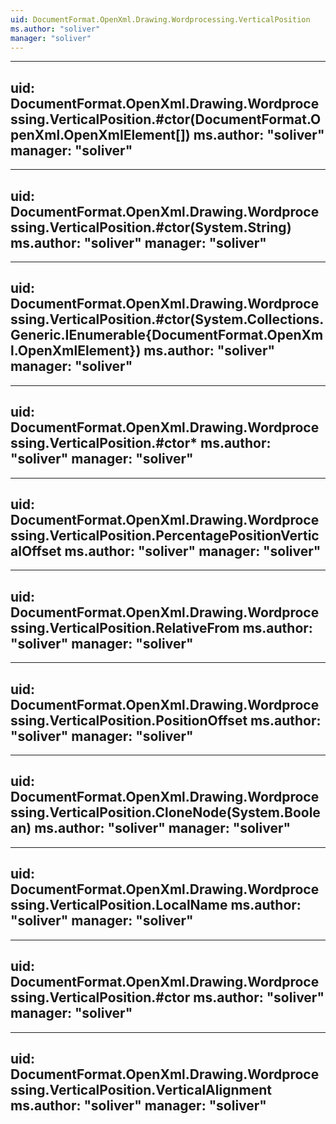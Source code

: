 ```yaml
---
uid: DocumentFormat.OpenXml.Drawing.Wordprocessing.VerticalPosition
ms.author: "soliver"
manager: "soliver"
---
```


---
uid: DocumentFormat.OpenXml.Drawing.Wordprocessing.VerticalPosition.#ctor(DocumentFormat.OpenXml.OpenXmlElement[])
ms.author: "soliver"
manager: "soliver"
---

---
uid: DocumentFormat.OpenXml.Drawing.Wordprocessing.VerticalPosition.#ctor(System.String)
ms.author: "soliver"
manager: "soliver"
---

---
uid: DocumentFormat.OpenXml.Drawing.Wordprocessing.VerticalPosition.#ctor(System.Collections.Generic.IEnumerable{DocumentFormat.OpenXml.OpenXmlElement})
ms.author: "soliver"
manager: "soliver"
---

---
uid: DocumentFormat.OpenXml.Drawing.Wordprocessing.VerticalPosition.#ctor*
ms.author: "soliver"
manager: "soliver"
---

---
uid: DocumentFormat.OpenXml.Drawing.Wordprocessing.VerticalPosition.PercentagePositionVerticalOffset
ms.author: "soliver"
manager: "soliver"
---

---
uid: DocumentFormat.OpenXml.Drawing.Wordprocessing.VerticalPosition.RelativeFrom
ms.author: "soliver"
manager: "soliver"
---

---
uid: DocumentFormat.OpenXml.Drawing.Wordprocessing.VerticalPosition.PositionOffset
ms.author: "soliver"
manager: "soliver"
---

---
uid: DocumentFormat.OpenXml.Drawing.Wordprocessing.VerticalPosition.CloneNode(System.Boolean)
ms.author: "soliver"
manager: "soliver"
---

---
uid: DocumentFormat.OpenXml.Drawing.Wordprocessing.VerticalPosition.LocalName
ms.author: "soliver"
manager: "soliver"
---

---
uid: DocumentFormat.OpenXml.Drawing.Wordprocessing.VerticalPosition.#ctor
ms.author: "soliver"
manager: "soliver"
---

---
uid: DocumentFormat.OpenXml.Drawing.Wordprocessing.VerticalPosition.VerticalAlignment
ms.author: "soliver"
manager: "soliver"
---
